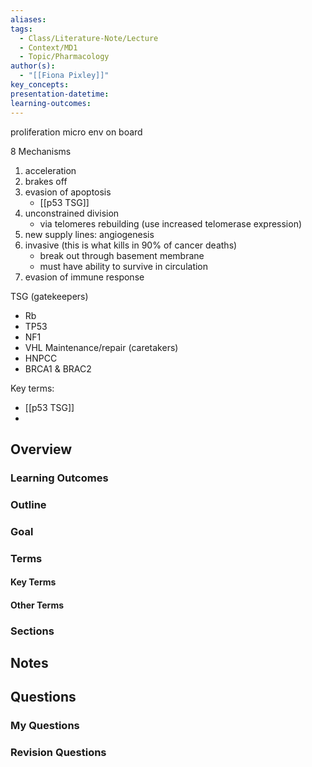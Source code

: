 ```yaml
---
aliases: 
tags:
  - Class/Literature-Note/Lecture
  - Context/MD1
  - Topic/Pharmacology
author(s):
  - "[[Fiona Pixley]]"
key_concepts: 
presentation-datetime: 
learning-outcomes:
---
```


proliferation
micro env on board



8 Mechanisms
1. acceleration
2. brakes off
3. evasion of apoptosis
	- [[p53 TSG]]
4. unconstrained division
	- via telomeres rebuilding (use increased telomerase expression)
5. new supply lines: angiogenesis
6. invasive (this is what kills in 90% of cancer deaths)
	- break out through basement membrane
	- must have ability to survive in circulation
7. evasion of immune response

TSG (gatekeepers)
- Rb
- TP53
- NF1
- VHL
Maintenance/repair (caretakers)
- HNPCC
- BRCA1 & BRAC2

Key terms:
- [[p53 TSG]]
- 


## Overview
### Learning Outcomes

### Outline

### Goal

### Terms
#### Key Terms

#### Other Terms

### Sections



## Notes


## Questions

### My Questions
### Revision Questions




